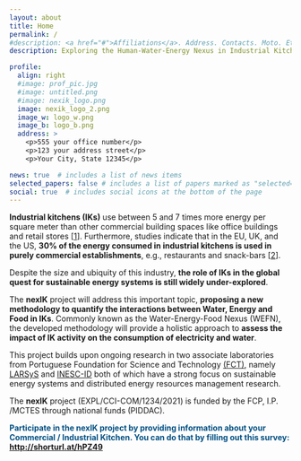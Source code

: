 ```yaml
---
layout: about
title: Home
permalink: /
#description: <a href="#">Affiliations</a>. Address. Contacts. Moto. Etc.
description: Exploring the Human-Water-Energy Nexus in Industrial Kitchens

profile:
  align: right
  #image: prof_pic.jpg
  #image: untitled.png
  #image: nexik_logo.png
  image: nexik_logo_2.png
  image_w: logo_w.png
  image_b: logo_b.png
  address: >
    <p>555 your office number</p>
    <p>123 your address street</p>
    <p>Your City, State 12345</p>

news: true  # includes a list of news items
selected_papers: false # includes a list of papers marked as "selected={true}"
social: true  # includes social icons at the bottom of the page
---
```


<div class='specialParagraph' markdown='1'>

**Industrial kitchens (IKs)** use between 5 and 7 times more energy per square meter than other commercial building spaces like office buildings and retail stores [[1](https://google.com)]. Furthermore, studies indicate that in the EU, UK, and the US, **30% of the energy consumed in industrial kitchens is used in purely commercial establishments**, e.g., restaurants and snack-bars [[2]()].

Despite the size and ubiquity of this industry, **the role of IKs in the global quest for sustainable energy systems is still widely under-explored**.

The **nexIK** project will address this important topic, **proposing a new methodology to quantify the interactions between Water, Energy and Food in IKs**. Commonly known as the Water-Energy-Food Nexus (WEFN), the developed methodology will provide a holistic approach to **assess the impact of IK activity on the consumption of electricity and water**.

This project builds upon ongoing research in two associate laboratories from Portuguese Foundation for Science and Technology [(FCT)](https://www.fct.pt/), namely [LARSyS](https://www.larsys.pt) and [INESC-ID](https://www.inesc-id.pt/) both of which have a strong focus on sustainable energy systems and distributed energy resources management research.

The **nexIK** project (EXPL/CCI-COM/1234/2021) is funded by the FCP, I.P. /MCTES through national funds (PIDDAC).


<strong style="color:#014f82"> Participate in the nexIK project by providing information about your Commercial / Industrial Kitchen. You can do that by filling out this survey: <a href="http://shorturl.at/hPZ49" target="_blank">http://shorturl.at/hPZ49</a><strong>


</div>